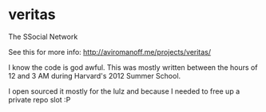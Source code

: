 veritas
=======

The SSocial Network

See this for more info: http://aviromanoff.me/projects/veritas/

I know the code is god awful. This was mostly written between the hours of 12 and 3 AM during Harvard's 2012 Summer School.

I open sourced it mostly for the lulz and because I needed to free up a private repo slot :P
